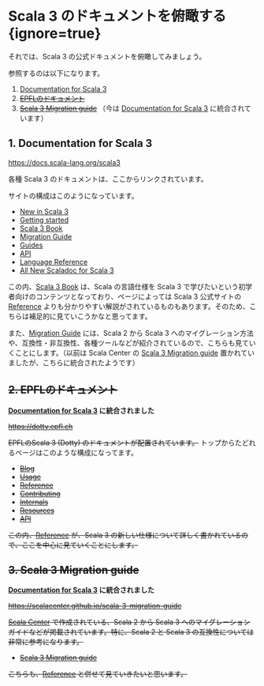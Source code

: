 # Scala 3 のドキュメントを俯瞰する {ignore=true}

それでは、Scala 3 の公式ドキュメントを俯瞰してみましょう。

参照するのは以下になります。

1. [Documentation for Scala 3](https://docs.scala-lang.org/scala3)
1. ~~[EPFLのドキュメント](https://dotty.epfl.ch)~~
1. ~~[Scala 3 Migration guide](https://scalacenter.github.io/scala-3-migration-guide)~~ （今は [Documentation for Scala 3](https://docs.scala-lang.org/scala3) に統合されています）

## 1. Documentation for Scala 3

https://docs.scala-lang.org/scala3

各種 Scala 3 のドキュメントは、ここからリンクされています。

サイトの構成はこのようになっています。

- [New in Scala 3](https://docs.scala-lang.org/scala3/new-in-scala3.html)
- [Getting started](https://docs.scala-lang.org/scala3/getting-started.html)
- [Scala 3 Book](https://docs.scala-lang.org/scala3/book/introduction.html)
- [Migration Guide](https://docs.scala-lang.org/scala3/guides/migration/compatibility-intro.html)
- [Guides](https://docs.scala-lang.org/scala3/guides.html)
- [API](https://dotty.epfl.ch/api/index.html)
- [Language Reference](https://dotty.epfl.ch/docs/reference/overview.html)
- [All New Scaladoc for Scala 3](https://docs.scala-lang.org/scala3/scaladoc.html)

この内、[Scala 3 Book](https://docs.scala-lang.org/scala3/book/introduction.html) は、Scala の言語仕様を Scala 3 で学びたいという初学者向けのコンテンツとなっており、ページによっては Scala 3 公式サイトの [Reference](https://dotty.epfl.ch/docs/reference/overview.html) よりも分かりやすい解説がされているものもあります。そのため、こちらは補足的に見ていこうかなと思ってます。

また、[Migration Guide](https://docs.scala-lang.org/scala3/guides/migration/compatibility-intro.html) には、Scala 2 から Scala 3 へのマイグレーション方法や、互換性・非互換性、各種ツールなどが紹介されているので、こちらも見ていくことにします。（以前は Scala Center の [Scala 3 Migration guide](https://scalacenter.github.io/scala-3-migration-guide/) 置かれていましたが、こちらに統合されたようです）

## ~~2. EPFLのドキュメント~~

**[Documentation for Scala 3](https://docs.scala-lang.org/scala3) に統合されました**

~~https://dotty.epfl.ch~~

~~EPFLのScala 3 (Dotty) のドキュメントが配置されています。~~
トップからたどれるページはこのような構成になってます。

- ~~[Blog](https://dotty.epfl.ch/blog/index.html)~~
- ~~[Usage](https://dotty.epfl.ch/docs/Usage/index.html)~~
- ~~[Reference](https://dotty.epfl.ch/docs/reference/overview.html)~~
- ~~[Contributing](https://dotty.epfl.ch/docs/Contributing/index.html)~~
- ~~[Internals](https://dotty.epfl.ch/docs/Internals/index.html)~~
- ~~[Resources](https://dotty.epfl.ch/docs/Resources/index.html)~~
- ~~[API](https://dotty.epfl.ch/api/index.html)~~

~~この内、[Reference](https://dotty.epfl.ch/docs/reference/overview.html) が、Scala 3 の新しい仕様について詳しく書かれているので、ここを中心に見ていくことにします。~~

## ~~3. Scala 3 Migration guide~~

**[Documentation for Scala 3](https://docs.scala-lang.org/scala3) に統合されました**

~~https://scalacenter.github.io/scala-3-migration-guide~~

~~[Scala Center](https://scala.epfl.ch/) で作成されている、Scala 2 から Scala 3 へのマイグレーションガイドなどが掲載されています。特に、Scala 2 と Scala 3 の互換性については非常に参考になります。~~

- ~~[Scala 3 Migration guide](https://scalacenter.github.io/scala-3-migration-guide/)~~

~~こちらも、[Reference](https://dotty.epfl.ch/docs/reference/overview.html) と併せて見ていきたいと思います。~~

